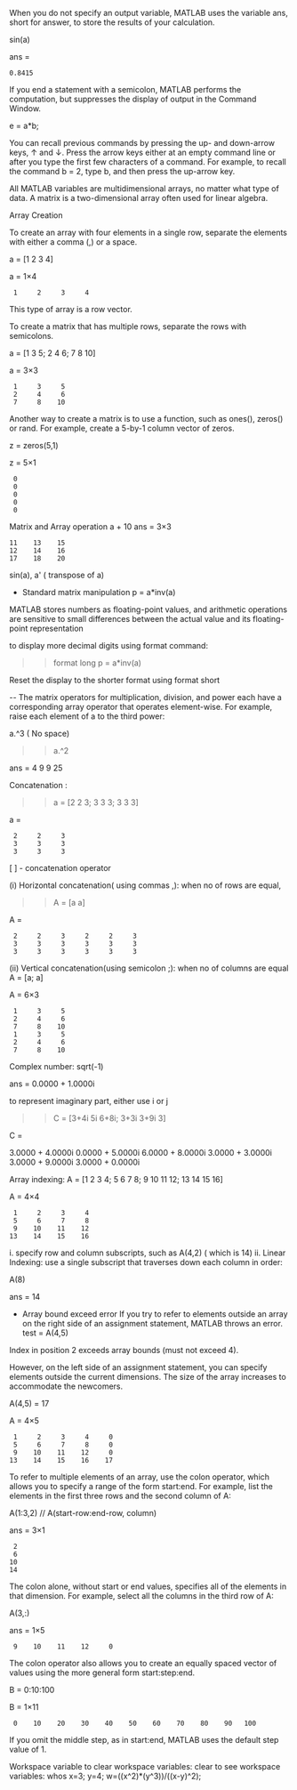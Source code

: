 When you do not specify an output variable, MATLAB uses the variable ans, short for answer, to store the results of your calculation.

sin(a)

ans =

    0.8415

If you end a statement with a semicolon, MATLAB performs the computation, but suppresses the display of output in the Command Window.

e = a*b;

You can recall previous commands by pressing the up- and down-arrow keys, ↑ and ↓. Press the arrow keys either at an empty command line or after you type the first few characters of a command. For example, to recall the command b = 2, type b, and then press the up-arrow key.

All MATLAB variables are multidimensional arrays, no matter what type of data. A matrix is a two-dimensional array often used for linear algebra.

Array Creation

To create an array with four elements in a single row, separate the elements with either a comma (,) or a space.

a = [1 2 3 4]

a = 1×4

     1     2     3     4

This type of array is a row vector.

To create a matrix that has multiple rows, separate the rows with semicolons.

a = [1 3 5; 2 4 6; 7 8 10]

a = 3×3

     1     3     5
     2     4     6
     7     8    10

Another way to create a matrix is to use a function, such as 
ones(),
zeros() or rand. 
For example, create a 5-by-1 column vector of zeros.

z = zeros(5,1)

z = 5×1

     0
     0
     0
     0
     0

Matrix and Array operation
a + 10
ans = 3×3

    11    13    15
    12    14    16
    17    18    20

sin(a), a' ( transpose of a)

- Standard matrix manipulation
p = a*inv(a)

 MATLAB stores numbers as floating-point values, and arithmetic operations are sensitive to small differences between the actual value and its floating-point representation

to display more decimal digits using format command: 
>> format long
p = a*inv(a) 

Reset the display to the shorter format using
format short

-- The matrix operators for multiplication, division, and power each have a corresponding array operator that operates element-wise. 
For example, raise each element of a to the third power:

a.^3 ( No space)
 
>> a.^2

ans =
     4     9
     9    25

Concatenation : 

>> a = [2 2 3; 3 3 3; 3 3 3]

a =

     2     2     3
     3     3     3
     3     3     3

[ ] - concatenation operator

(i) Horizontal concatenation( using commas ,):
 when no of rows are equal, 
>> A = [a a]

A =

     2     2     3     2     2     3
     3     3     3     3     3     3
     3     3     3     3     3     3

(ii) Vertical concatenation(using semicolon ;):
 when no of columns are equal
A = [a; a]

A = 6×3

     1     3     5
     2     4     6
     7     8    10
     1     3     5
     2     4     6
     7     8    10

Complex number:
sqrt(-1)

ans = 0.0000 + 1.0000i

to represent imaginary part, either use i or j
>> C = [3+4i 5i 6+8i; 3+3i 3+9i 3]

C =

   3.0000 + 4.0000i   0.0000 + 5.0000i   6.0000 + 8.0000i
   3.0000 + 3.0000i   3.0000 + 9.0000i   3.0000 + 0.0000i

Array indexing:
A = [1 2 3 4; 5 6 7 8; 9 10 11 12; 13 14 15 16]

A = 4×4

     1     2     3     4
     5     6     7     8
     9    10    11    12
    13    14    15    16

i. specify row and column subscripts, such as A(4,2) ( which is 14)
ii.  Linear Indexing: 
use a single subscript that traverses down each column in order:

A(8)

ans = 14

- Array bound exceed error
If you try to refer to elements outside an array on the right side of an assignment statement, MATLAB throws an error.
test = A(4,5)

Index in position 2 exceeds array bounds (must not exceed 4).

However, on the left side of an assignment statement, you can specify elements outside the current dimensions. The size of the array increases to accommodate the newcomers.

A(4,5) = 17

A = 4×5

     1     2     3     4     0
     5     6     7     8     0
     9    10    11    12     0
    13    14    15    16    17

To refer to multiple elements of an array, use the colon operator, which allows you to specify a range of the form start:end. For example, list the elements in the first three rows and the second column of A:

A(1:3,2) // A(start-row:end-row, column)

ans = 3×1

     2
     6
    10
    14
The colon alone, without start or end values, specifies all of the elements in that dimension. For example, select all the columns in the third row of A:

A(3,:)

ans = 1×5

     9    10    11    12     0

The colon operator also allows you to create an equally spaced vector of values using the more general form start:step:end.

B = 0:10:100

B = 1×11

     0    10    20    30    40    50    60    70    80    90   100

If you omit the middle step, as in start:end, MATLAB uses the default step value of 1.

Workspace variable
to clear workspace variables: clear
to see workspace variables: whos
x=3;
y=4;
w=((x^2)*(y^3))/((x-y)^2);



